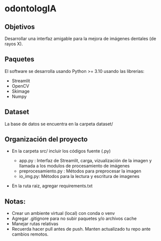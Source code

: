 # odontologIA

## Objetivos

Desarrollar una interfaz amigable para la mejora de imágenes dentales (de rayos X). 

## Paquetes

El software se desarrolla usando Python >= 3.10 usando las librerias:

* Streamlit 
* OpenCV
* Skimage
* Numpy

## Dataset

La base de datos se encuentra en la carpeta dataset/

## Organización del proyecto

* En la carpeta src/ incluir los códigos fuente (.py)
    * app.py : Interfaz de Streamlit, carga, vizualización de la imagen y llamada a los modulos de procesamiento de imágenes
    * preprocesamiento.py : Métodos para preprocesar la imagen
    * io_img.py: Métodos para la lectura y escritura de imagenes

* En la ruta raiz, agregar requirements.txt

## Notas:

* Crear un ambiente virtual (local) con conda o venv
* Agregar .gitignore para no subir paquetes y/o archivos cache
* Manejar rutas relativas
* Recuerda hacer pull antes de push. Manten actualizado tu repo ante cambios remotos.